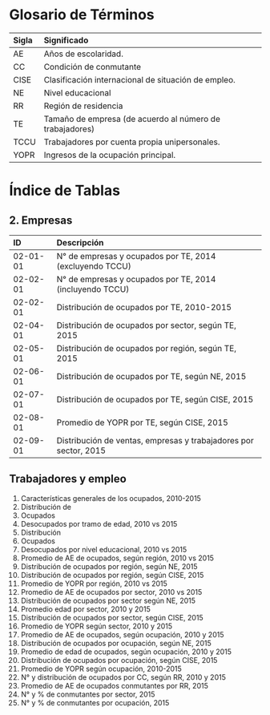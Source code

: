 # Glosario de Términos

| Sigla | Significado                                              |
|:----- |:-------------------------------------------------------- |          
| AE    | Años de escolaridad.                                     |
| CC    | Condición de conmutante                                  |             
| CISE  | Clasificación internacional de situación de empleo.      |                                         
| NE    | Nivel educacional                                        |       
| RR    | Región de residencia                                     |          
| TE    | Tamaño de empresa (de acuerdo al número de trabajadores) |                                              
| TCCU  | Trabajadores por cuenta propia unipersonales.            |                                   
| YOPR  | Ingresos de la ocupación principal.                      |  

# Índice de Tablas

## 2. Empresas

| ID       | Descripción                                                      |
|:-------- |:---------------------------------------------------------------- |
| 02-01-01 | N° de empresas y ocupados por TE, 2014 (excluyendo TCCU)         |                       
| 02-02-01 | N° de empresas y ocupados por TE, 2014 (incluyendo TCCU)         |                       
| 02-02-01 | Distribución de ocupados por TE, 2010-2015                       |         
| 02-04-01 | Distribución de ocupados por sector, según TE, 2015              |                  
| 02-05-01 | Distribución de ocupados por región, según TE, 2015              |                  
| 02-06-01 | Distribución de ocupados por TE, según NE, 2015                  |              
| 02-07-01 | Distribución de ocupados por TE, según CISE, 2015                |                
| 02-08-01 | Promedio de YOPR por TE, según CISE, 2015                        |        
| 02-09-01 | Distribución de ventas, empresas y trabajadores por sector, 2015 |                               

## Trabajadores y empleo

01.	Características generales de los ocupados, 2010-2015
02.	Distribución de
  01. Ocupados
  02. Desocupados
  por tramo de edad, 2010 vs 2015
03.	Distribución
  01. Ocupados
  02. Desocupados
  por nivel educacional, 2010 vs 2015
04.	Promedio de AE de ocupados, según región, 2010 vs 2015
05.	Distribución de ocupados por región, según NE, 2015
06.	Distribución de ocupados por región, según CISE, 2015
07.	Promedio de YOPR por región, 2010 vs 2015
08.	Promedio de AE de ocupados por sector, 2010 vs 2015
09.	Distribución de ocupados por sector según NE, 2015
10.	Promedio edad por sector, 2010 y 2015
11.	Distribución de ocupados por sector, según CISE, 2015
12.	Promedio de YOPR según sector, 2010 y 2015
13.	Promedio de AE de ocupados, según ocupación, 2010 y 2015
14.	Distribución de ocupados por ocupación, según NE, 2015
15.	Promedio de edad de ocupados, según ocupación, 2010 y 2015
16.	Distribución de ocupados por ocupación, según CISE, 2015
17.	Promedio de YOPR según ocupación, 2010-2015
18.	N° y distribución de ocupados por CC, según RR, 2010 y 2015
19.	Promedio de AE de ocupados conmutantes por RR, 2015
20.	N° y % de conmutantes por sector, 2015
21.	N° y % de conmutantes por ocupación, 2015
